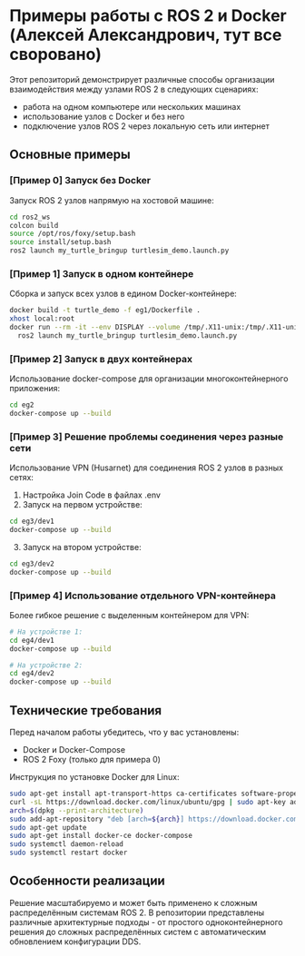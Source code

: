 # Примеры работы с ROS 2 и Docker (Алексей Александрович, тут все своровано)

Этот репозиторий демонстрирует различные способы организации взаимодействия между узлами ROS 2 в следующих сценариях:

- работа на одном компьютере или нескольких машинах
- использование узлов с Docker и без него
- подключение узлов ROS 2 через локальную сеть или интернет

## Основные примеры

### [Пример 0] Запуск без Docker
Запуск ROS 2 узлов напрямую на хостовой машине:
```bash
cd ros2_ws
colcon build
source /opt/ros/foxy/setup.bash
source install/setup.bash
ros2 launch my_turtle_bringup turtlesim_demo.launch.py
```

### [Пример 1] Запуск в одном контейнере
Сборка и запуск всех узлов в едином Docker-контейнере:
```bash
docker build -t turtle_demo -f eg1/Dockerfile .
xhost local:root
docker run --rm -it --env DISPLAY --volume /tmp/.X11-unix:/tmp/.X11-unix:rw turtle_demo \
  ros2 launch my_turtle_bringup turtlesim_demo.launch.py
```

### [Пример 2] Запуск в двух контейнерах
Использование docker-compose для организации многоконтейнерного приложения:
```bash
cd eg2
docker-compose up --build
```

### [Пример 3] Решение проблемы соединения через разные сети
Использование VPN (Husarnet) для соединения ROS 2 узлов в разных сетях:
1. Настройка Join Code в файлах .env
2. Запуск на первом устройстве:
```bash
cd eg3/dev1
docker-compose up --build
```
3. Запуск на втором устройстве:
```bash
cd eg3/dev2
docker-compose up --build
```

### [Пример 4] Использование отдельного VPN-контейнера
Более гибкое решение с выделенным контейнером для VPN:
```bash
# На устройстве 1:
cd eg4/dev1
docker-compose up --build

# На устройстве 2:
cd eg4/dev2
docker-compose up --build
```

## Технические требования

Перед началом работы убедитесь, что у вас установлены:
- Docker и Docker-Compose
- ROS 2 Foxy (только для примера 0)

Инструкция по установке Docker для Linux:
```bash
sudo apt-get install apt-transport-https ca-certificates software-properties-common
curl -sL https://download.docker.com/linux/ubuntu/gpg | sudo apt-key add -
arch=$(dpkg --print-architecture)
sudo add-apt-repository "deb [arch=${arch}] https://download.docker.com/linux/ubuntu $(lsb_release -cs) stable"
sudo apt-get update
sudo apt-get install docker-ce docker-compose
sudo systemctl daemon-reload
sudo systemctl restart docker
```

## Особенности реализации

Решение масштабируемо и может быть применено к сложным распределённым системам ROS 2. В репозитории представлены различные архитектурные подходы - от простого одноконтейнерного решения до сложных распределённых систем с автоматическим обновлением конфигурации DDS.
